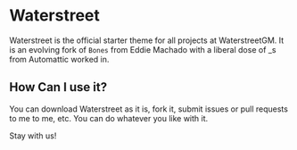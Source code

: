 Waterstreet
===========

Waterstreet is the official starter theme for all projects at WaterstreetGM. It is an evolving fork of `Bones` from Eddie Machado with a liberal dose of _s from Automattic worked in. 

How Can I use it? 
-----------------

You can download Waterstreet as it is, fork it, submit issues or pull requests to me to me, etc. You can do whatever you like with it. 

Stay with us!
